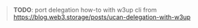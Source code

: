 > **TODO**: port delegation how-to with w3up cli from https://blog.web3.storage/posts/ucan-delegation-with-w3up
